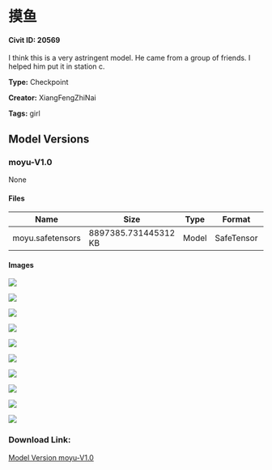 # 摸鱼

#### Civit ID: 20569

<p>I think this is a very astringent model. He came from a group of friends. I helped him put it in station c.</p>

**Type:** Checkpoint

**Creator:** XiangFengZhiNai

**Tags:** girl

## Model Versions

### moyu-V1.0

None

#### Files

| Name | Size | Type | Format | Download Url | AutoV1 | AutoV2 | SHA256 | CRC32 | BLAKE3 |
| --- | --- | --- | --- | --- | --- | --- | --- | --- | --- |
| moyu.safetensors | 8897385.731445312 KB | Model | SafeTensor | https://civitai.com/api/download/models/24471 | BEC241DE | BB85FFC285 | BB85FFC285EBD6DE50E250358DA40919B4681913EF67A4A909B244C0527C6714 | 0BA17F35 | 153BAB1F6CA732DA67F122ED89543756D28F0E77B1B195D546A90F3A7104370F |

#### Images

<p><img src="https://image.civitai.com/xG1nkqKTMzGDvpLrqFT7WA/cd311238-7b7b-486c-19eb-9bdb00758c00/width=450/266360.jpeg" /></p>

<p><img src="https://image.civitai.com/xG1nkqKTMzGDvpLrqFT7WA/6298799a-ec23-4142-604e-14f059f7c000/width=450/266691.jpeg" /></p>

<p><img src="https://image.civitai.com/xG1nkqKTMzGDvpLrqFT7WA/75770712-bc56-47d5-d24e-3391d51eb400/width=450/266690.jpeg" /></p>

<p><img src="https://image.civitai.com/xG1nkqKTMzGDvpLrqFT7WA/91998885-39a0-43b0-e08e-462e1537b500/width=450/266716.jpeg" /></p>

<p><img src="https://image.civitai.com/xG1nkqKTMzGDvpLrqFT7WA/01bccb7d-b363-4ecc-da1a-b2f6e2ba1e00/width=450/266715.jpeg" /></p>

<p><img src="https://image.civitai.com/xG1nkqKTMzGDvpLrqFT7WA/612b9d86-9479-4e89-e540-8f541798f900/width=450/266714.jpeg" /></p>

<p><img src="https://image.civitai.com/xG1nkqKTMzGDvpLrqFT7WA/56cf7b9b-a187-40ec-eaf2-9dc4659cbc00/width=450/266713.jpeg" /></p>

<p><img src="https://image.civitai.com/xG1nkqKTMzGDvpLrqFT7WA/1e792e1f-e121-40ae-7bad-89a213f35a00/width=450/266712.jpeg" /></p>

<p><img src="https://image.civitai.com/xG1nkqKTMzGDvpLrqFT7WA/9fa58606-881c-4484-58a3-01d321c37400/width=450/266711.jpeg" /></p>

<p><img src="https://image.civitai.com/xG1nkqKTMzGDvpLrqFT7WA/8772736b-3209-48b6-fb0b-39925b11cb00/width=450/266710.jpeg" /></p>

### Download Link:

[Model Version moyu-V1.0](https://civitai.com/api/download/models/24471)

